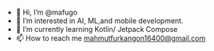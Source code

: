 - 👋 Hi, I’m @mafugo
- 👀 I’m interested in AI, ML,and mobile development.
- 🌱 I’m currently learning Kotlin/ Jetpack Compose
- 📫 How to reach me mahmutfurkangon16400@gmail.com

<!---
mafugo/mafugo is a ✨ special ✨ repository because its `README.md` (this file) appears on your GitHub profile.
You can click the Preview link to take a look at your changes.
--->
